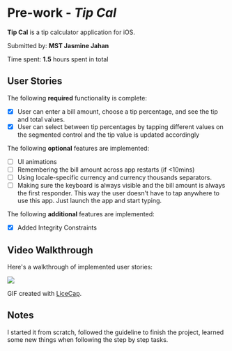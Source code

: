 # Pre-work - *Tip Cal*

**Tip Cal** is a tip calculator application for iOS.

Submitted by: **MST Jasmine Jahan**

Time spent: **1.5** hours spent in total

## User Stories

The following **required** functionality is complete:

* [x] User can enter a bill amount, choose a tip percentage, and see the tip and total values.
* [x] User can select between tip percentages by tapping different values on the segmented control and the tip value is updated accordingly

The following **optional** features are implemented:

* [ ] UI animations
* [ ] Remembering the bill amount across app restarts (if <10mins)
* [ ] Using locale-specific currency and currency thousands separators.
* [ ] Making sure the keyboard is always visible and the bill amount is always the first responder. This way the user doesn't have to tap anywhere to use this app. Just launch the app and start typing.

The following **additional** features are implemented:

- [x] Added Integrity Constraints 

## Video Walkthrough

Here's a walkthrough of implemented user stories:

![](https://i.imgur.com/nJhjrTi.gif)


GIF created with [LiceCap](http://www.cockos.com/licecap/).

## Notes

I started it from scratch, followed the guideline to finish the project, learned some new things when following the step by step tasks. 


